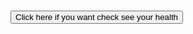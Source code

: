 <!-- # PearlHacks2021Hi -->
<h1></h1>
<div>
<button id='btn1' type="button" onclick="health()"> Click here if you want check see your health</button>

</div>
<div style="visibility: hidden;" id="scan">
    <button id='btn2' type="button" onclick="face()">Scan your face</button>
    <button id='bt3' type="button" onclick="fingar()">Scan your nails</button>
</div>
<div id="statusDiv">
</div>
<script>
    function health() {
        document.getElementById("scan").style.visibility="visible";
    }
    function face() {
        alert("Done scaning")
        alert("Result")
        alert("Your Health")
    var div = document.getElementById('statusdiv');
    div.innerHTML += '<p>Status update: scan complete</p>';
    
    }
    function fingar() {
        alert("Done scaning")
        alert("Result")
        alert("Your Health")
    var div = document.getElementById('statusdiv');
div.innerHTML += '<p>Status update: scan complete</p>';
   file://C:\Users\simra\OneDrive\Documents\Pearl Hacks 2021\image0
   div.innerHTML += '<img src="file://C:/ Users/ simra/OneDrive/Documents/Pearl Hacks 2021/image0" / >'; // result
    }

</script>
